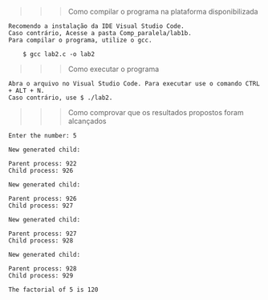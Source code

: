 >>> Como compilar o programa na plataforma disponibilizada

    Recomendo a instalação da IDE Visual Studio Code.
    Caso contrário, Acesse a pasta Comp_paralela/lab1b.
    Para compilar o programa, utilize o gcc. 

        $ gcc lab2.c -o lab2

>>> Como executar o programa

    Abra o arquivo no Visual Studio Code. Para executar use o comando CTRL + ALT + N.
    Caso contrário, use $ ./lab2.
    
    
>>> Como comprovar que os resultados propostos foram alcançados
    
    Enter the number: 5

    New generated child:

    Parent process: 922
    Child process: 926

    New generated child:

    Parent process: 926
    Child process: 927

    New generated child:

    Parent process: 927
    Child process: 928

    New generated child:

    Parent process: 928
    Child process: 929

    The factorial of 5 is 120



